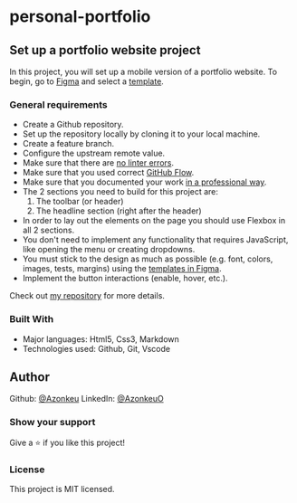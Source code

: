 # personal-portfolio

## Set up a portfolio website project

In this project, you will set up a mobile version of a portfolio website. To begin, go to [Figma](https://www.figma.com/file/l7SqJ3ZfkAKih9sFxvWSR4/Microverse-Student-Project-1?node-id=0%3A1) and select a [template](https://www.figma.com/file/l7SqJ3ZfkAKih9sFxvWSR4/Microverse-Student-Project-1?node-id=0%3A1).

### General requirements
* Create a Github repository.
* Set up the repository locally by cloning it to your local machine.
* Create a feature branch.
* Configure the upstream remote value.
* Make sure that there are [no linter errors](https://github.com/microverseinc/linters-config).
* Make sure that you used correct [GitHub Flow](https://github.com/microverseinc/curriculum-transversal-skills/blob/main/git-github/articles/github_flow.md).
* Make sure that you documented your work [in a professional way](https://github.com/microverseinc/curriculum-transversal-skills/blob/main/documentation/articles/professional_repo_rules.md).
* The 2 sections you need to build for this project are:
   1. The toolbar (or header)
   2. The headline section (right after the header)
* In order to lay out the elements on the page you should use Flexbox in all 2 sections.
* You don't need to implement any functionality that requires JavaScript, like opening the menu or creating dropdowns.
* You must stick to the design as much as possible (e.g. font, colors, images, tests, margins) using the [templates in Figma](https://www.figma.com/file/l7SqJ3ZfkAKih9sFxvWSR4/Microverse-Student-Project-1?node-id=0%3A1).
* Implement the button interactions (enable, hover, etc.).

Check out [my repository](https://github.com/Azonkeu/personal-portfolio/pull/1) for more details.

### Built With
* Major languages: Html5, Css3, Markdown
* Technologies used: Github, Git, Vscode

## Author

Github: [@Azonkeu](https://github.com/Azonkeu)
LinkedIn: [@AzonkeuO](https://www.linkedin.com/in/azonkeu-ornela-88a14b172/)


### Show your support

Give a ⭐️ if you like this project!

### License

This project is MIT licensed.
